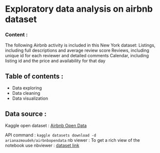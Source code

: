 # Exploratory data analysis on airbnb dataset
### Content :

The following Airbnb activity is included in this New York dataset: Listings, including full descriptions and average review score Reviews, including unique id for each reviewer and detailed comments Calendar, including listing id and the price and availability for that day 

## Table of contents : 
- Data exploring
- Data cleaning
- Data visualization
## Data source : 
Kaggle open dataset : [Airbnb Open Data](https://www.kaggle.com/datasets/arianazmoudeh/airbnbopendata)


API command : 
```kaggle datasets download -d arianazmoudeh/airbnbopendata```
nb viewer :
To get a rich view of the notebook use nbviewer : [dataset link](https://nbviewer.org/github/ahmedkltn/EDA_on_Airbnb_data/blob/main/eda-on-airbnb-data.ipynb)

